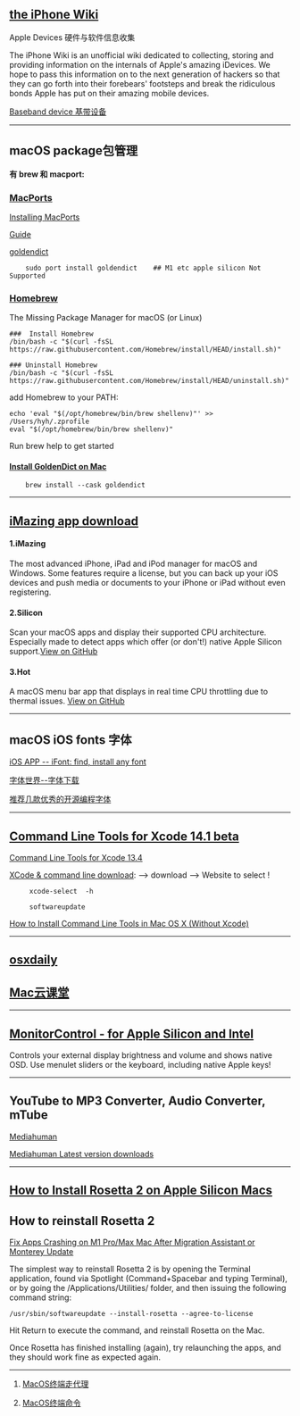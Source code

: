 
## [the iPhone Wiki](https://www.theiphonewiki.com)

Apple Devices 硬件与软件信息收集

The iPhone Wiki is an unofficial wiki dedicated to collecting, storing and providing information on the internals of Apple's amazing iDevices. We hope to pass this information on to the next generation of hackers so that they can go forth into their forebears' footsteps and break the ridiculous bonds Apple has put on their amazing mobile devices.

[Baseband device 基带设备](https://www.theiphonewiki.com/wiki/Baseband_Device)

---
## macOS package包管理

**有 brew 和 macport:**

### [MacPorts](https://www.macports.org/)

[Installing MacPorts](https://www.macports.org/install.php)

[Guide](https://guide.macports.org/)

[goldendict](https://ports.macports.org/port/goldendict/)

        sudo port install goldendict    ## M1 etc apple silicon Not Supported
        
### [Homebrew](https://brew.sh)

The Missing Package Manager for macOS (or Linux)
```
###  Install Homebrew
/bin/bash -c "$(curl -fsSL https://raw.githubusercontent.com/Homebrew/install/HEAD/install.sh)"

### Uninstall Homebrew
/bin/bash -c "$(curl -fsSL https://raw.githubusercontent.com/Homebrew/install/HEAD/uninstall.sh)"
```
add Homebrew to your PATH:

    echo 'eval "$(/opt/homebrew/bin/brew shellenv)"' >> /Users/hyh/.zprofile
    eval "$(/opt/homebrew/bin/brew shellenv)"
    
Run brew help to get started

#### [Install GoldenDict on Mac](https://brewinstall.org/install-goldendict-mac-osx/)

        brew install --cask goldendict

---
## [iMazing app download](https://imazing.com/downloads)

#### 1.iMazing

The most advanced iPhone, iPad and iPod manager for macOS and Windows. Some features require a license, but you can back up your iOS devices and push media or documents to your iPhone or iPad without even registering.

#### 2.Silicon

Scan your macOS apps and display their supported CPU architecture. Especially made to detect apps which offer (or don't!) native Apple Silicon support.[View on GitHub](https://github.com/DigiDNA/Silicon)

#### 3.Hot

A macOS menu bar app that displays in real time CPU throttling due to thermal issues. [View on GitHub](https://github.com/macmade/Hot)


---
## macOS iOS fonts 字体

[iOS APP -- iFont: find, install any font](https://apps.apple.com/us/app/ifont-find-install-any-font/id1173222289)

[字体世界--字体下载](https://freefonts.top/)

[推荐几款优秀的开源编程字体](https://blog.csdn.net/gaowencheng01/article/details/110295853?spm=1001.2101.3001.6661.1&utm_medium=distribute.pc_relevant_t0.none-task-blog-2%7Edefault%7ECTRLIST%7Edefault-1-110295853-blog-103303665.pc_relevant_multi_platform_whitelistv3&depth_1-utm_source=distribute.pc_relevant_t0.none-task-blog-2%7Edefault%7ECTRLIST%7Edefault-1-110295853-blog-103303665.pc_relevant_multi_platform_whitelistv3&utm_relevant_index=1)

---
## [Command Line Tools for Xcode 14.1 beta](https://developer.apple.com/download/all/?q=Xcode)

   [Command Line Tools for Xcode 13.4](https://download.developer.apple.com/Developer_Tools/Command_Line_Tools_for_Xcode_13.4/Command_Line_Tools_for_Xcode_13.4.dmg)
   
   [XCode & command line download](https://developer.apple.com/xcode/): --> download --> Website to select !
   
   
         xcode-select  -h
         
         softwareupdate 
  
[How to Install Command Line Tools in Mac OS X (Without Xcode)](https://osxdaily.com/2014/02/12/install-command-line-tools-mac-os-x/)
  
---
## [osxdaily](https://osxdaily.com)

## [Mac云课堂 ](https://www.youtube.com/channel/UCGHCIkfEHaKT7zsq8wzqeOQ)

---
## [MonitorControl - for Apple Silicon and Intel](https://github.com/MonitorControl/MonitorControl)

Controls your external display brightness and volume and shows native OSD. Use menulet sliders or the keyboard, including native Apple keys!


---
##  YouTube to MP3 Converter, Audio Converter,  mTube

[Mediahuman](https://www.mediahuman.com/)

[Mediahuman Latest version downloads](https://www.mediahuman.com/download.html)

---
## [How to Install Rosetta 2 on Apple Silicon Macs](https://osxdaily.com/2020/12/04/how-install-rosetta-2-apple-silicon-mac/)

##  How to reinstall Rosetta 2

[Fix Apps Crashing on M1 Pro/Max Mac After Migration Assistant or Monterey Update](https://osxdaily.com/2021/11/08/fix-app-crashing-apple-silicon-mac/)

The simplest way to reinstall Rosetta 2 is by opening the Terminal application, found via Spotlight (Command+Spacebar and typing Terminal), or by going the /Applications/Utilities/ folder, and then issuing the following command string:

    /usr/sbin/softwareupdate --install-rosetta --agree-to-license

Hit Return to execute the command, and reinstall Rosetta on the Mac.

Once Rosetta has finished installing (again), try relaunching the apps, and they should work fine as expected again.

---
 1.  [MacOS终端走代理](https://github.com/mrdulin/blog/issues/18)
 
 2.  [MacOS终端命令](https://github.com/qLzhu/macCommand)
